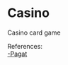 # Casino
Casino card game

References: 
<br>
<a href="https://www.pagat.com/fishing/royal_casino.html#dominican" target="_blank">-Pagat</a>
